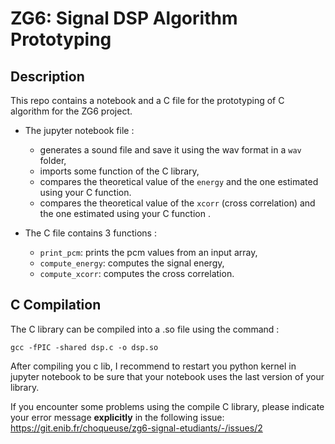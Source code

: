 # ZG6: Signal DSP Algorithm Prototyping


## Description

This repo contains a notebook and a C file for the prototyping of C algorithm for the ZG6 project.

* The jupyter notebook file :

    * generates a sound file and save it using the wav format in a `wav` folder,
    * imports some function of the C library,
    * compares the theoretical value of the `energy` and the one estimated using your C function.
    * compares the theoretical value of the `xcorr` (cross correlation) and the one estimated using your C function .
   
* The C file contains 3 functions :

    * `print_pcm`: prints the pcm values from an input array,
    * `compute_energy`: computes the signal energy,
    * `compute_xcorr`: computes the cross correlation.

## C Compilation

The C library can be compiled into a .so file using the command :

```
gcc -fPIC -shared dsp.c -o dsp.so
```

After compiling you c lib, I recommend to restart you python kernel in jupyter notebook to be sure that your notebook uses the last version of your library.  

If you encounter some problems using the compile C library, please indicate your error message **explicitly** in the following issue: https://git.enib.fr/choqueuse/zg6-signal-etudiants/-/issues/2


